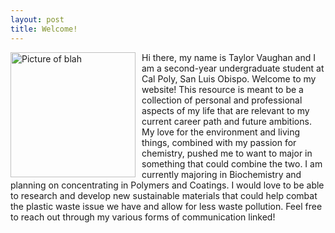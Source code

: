 ```yaml
---
layout: post
title: Welcome! 
---
```

<img src="{{site.baseurl}}/images/TVpic2.jpg" alt="Picture of blah" width="200" 
style="float: left; margin-top: 0px; margin-right: 10px" /> 

Hi there, my name is Taylor Vaughan and I am a second-year undergraduate student at Cal Poly, San Luis Obispo. Welcome to my website! This resource is meant to be a collection of personal and professional aspects of my life that are relevant to my current career path and future ambitions. My love for the environment and living things, combined with my passion for chemistry, pushed me to want to major in something that could combine the two. I am currently majoring in Biochemistry and planning on concentrating in Polymers and Coatings. I would love to be able to research and develop new sustainable materials that could help combat the plastic waste issue we have and allow for less waste pollution. Feel free to reach out through my various forms of communication linked!
